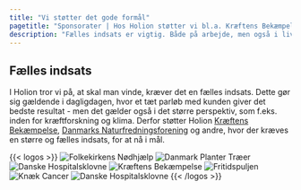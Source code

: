 ```yaml
---
title: "Vi støtter det gode formål"
pagetitle: "Sponsorater | Hos Holion støtter vi bl.a. Kræftens Bekæmpelse"
description: "Fælles indsats er vigtig. Både på arbejde, men også i livet. Derfor støtter vi Kræftens Bekæmpelse og Danmarks Naturfredningsforening."
---
```


## Fælles indsats

I Holion tror vi på, at skal man vinde, kræver det en fælles indsats. Dette gør sig gældende i dagligdagen, hvor et tæt parløb med kunden giver det bedste resultat - men det gælder også i det større perspektiv, som f.eks. inden for kræftforskning og klima. Derfor støtter Holion [Kræftens Bekæmpelse](https://www.cancer.dk/), [Danmarks Naturfredningsforening](https://www.dn.dk/) og andre, hvor der kræves en større og fælles indsats, for at nå i mål.

{{< logos >}}
![Folkekirkens Nødhjælp](/img/Klimapartner.jpg)
![Danmark Planter Træer](/img/trees.png) 
![Danske Hospitalsklovne](/img/klovnesponsor2020.png)
![Kræftens Bekæmpelse](/img/cancer2020.png) 
![Fritidspuljen](/img/fritidspuljen.jpg)
![Knæk Cancer](/img/KnaekCancer.png)
![Danske Hospitalsklovne](/img/klovnesponsor2021.png)
{{< /logos >}}